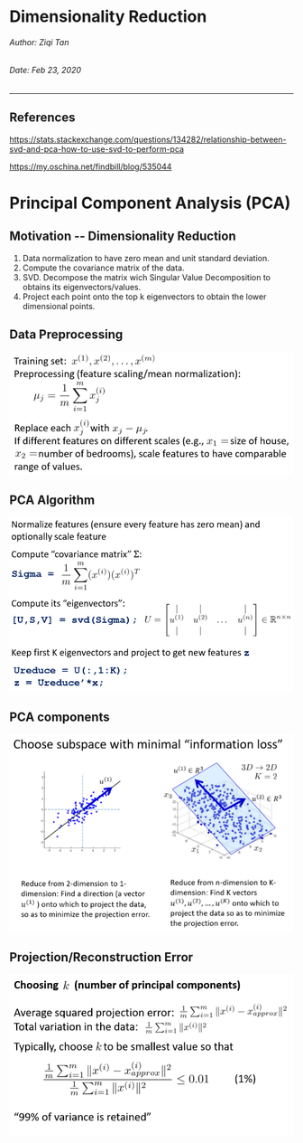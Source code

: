 # Dimensionality Reduction
###### Author: Ziqi Tan
###### Date: Feb 23, 2020
--- 

## References
https://stats.stackexchange.com/questions/134282/relationship-between-svd-and-pca-how-to-use-svd-to-perform-pca

https://my.oschina.net/findbill/blog/535044

# Principal Component Analysis (PCA)

## Motivation -- Dimensionality Reduction

1. Data normalization to have zero mean and unit standard deviation.
2. Compute the covariance matrix of the data.
3. SVD. Decompose the matrix wich Singular Value Decomposition to obtains its eigenvectors/values. 
4. Project each point onto the top k eigenvectors to obtain the lower dimensional points.


## Data Preprocessing

![alt text](./PCA-images/data-preprocessing.png)

## PCA Algorithm

![alt text](./PCA-images/svd.png)

## PCA components

![alt text](./PCA-images/PCA-component.png)

## Projection/Reconstruction Error
![alt text](./PCA-images/projection-error.png)



